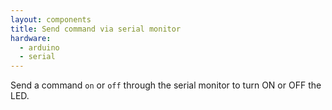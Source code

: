```yaml
---
layout: components
title: Send command via serial monitor
hardware:
  - arduino
  - serial
---
```


Send a command `on` or `off` through the serial monitor to turn ON or OFF the LED.
